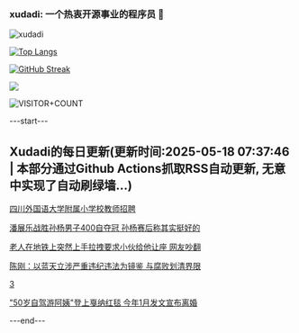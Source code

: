 ### xudadi: 一个热衷开源事业的程序员 👋

![xudadi](https://github-readme-stats-git-masterorgs-github-readme-stats-team.vercel.app/api?username=xudadi)

[![Top Langs](https://github-readme-stats.vercel.app/api/top-langs/?username=xudadi)](https://github.com/anuraghazra/github-readme-stats)

[![GitHub Streak](https://streak-stats.demolab.com?user=xudadi&locale=zh_Hans)](https://git.io/streak-stats)

![](https://raw.githubusercontent.com/xudadi/xudadi/main/assets/github-contribution-grid-snake.svg)

![VISITOR+COUNT](https://komarev.com/ghpvc/?username=xudadi&label=VISITOR+COUNT)


---start---

## Xudadi的每日更新(更新时间:2025-05-18 07:37:46 | 本部分通过Github Actions抓取RSS自动更新, 无意中实现了自动刷绿墙...)

[四川外国语大学附属小学校教师招聘](https://www.gongkaoleida.com/article/2404569)

[潘展乐战胜孙杨男子400自夺冠 孙杨赛后称其实挺好的](https://m.163.com/news/article/JVPUKNNC0514R9OJ.html)

[老人在地铁上突然上手拉拽要求小伙给他让座 网友吵翻](https://m.163.com/news/article/JVPTK0C9055040N3.html)

[陈刚：以蓝天立涉严重违纪违法为镜鉴 与腐败划清界限](https://m.163.com/news/article/JVPHTF7F051482MP.html)

[3](https://m.163.com/touch/news/sub/domestic)

["50岁自驾游阿姨"登上戛纳红毯 今年1月发文宣布离婚](https://m.163.com/news/article/JVOPABCJ051492LM.html)

---end---
